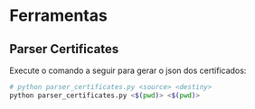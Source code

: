 # Ferramentas

## Parser Certificates

Execute o comando a seguir para gerar o json dos certificados:

```sh
# python parser_certificates.py <source> <destiny>
python parser_certificates.py <$(pwd)> <$(pwd)>

```
